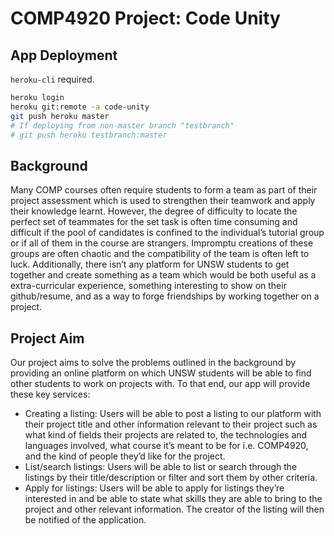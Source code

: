 # COMP4920 Project: Code Unity

## App Deployment
`heroku-cli` required.

```bash
heroku login
heroku git:remote -a code-unity
git push heroku master
# If deploying from non-master branch "testbranch"
# git push heroku testbranch:master
```

## Background
Many COMP courses often require students to form a team as part of their project assessment which is used to strengthen their teamwork and apply their knowledge learnt. However, the degree of difficulty to locate the perfect set of teammates for the set task is often time consuming and difficult if the pool of candidates is confined to the individual’s tutorial group or if all of them in the course are strangers. Impromptu creations of these groups are often chaotic and the compatibility of the team is often left to luck. Additionally, there isn’t any platform for UNSW students to get together and create something as a team which would be both useful as a extra-curricular experience, something interesting to show on their github/resume, and as a way to forge friendships by working together on a project.

## Project Aim
Our project aims to solve the problems outlined in the background by providing an online platform on which UNSW students will be able to find other students to work on projects with. To that end, our app will provide these key services:
- Creating a listing: Users will be able to post a listing to our platform with their project title and other information relevant to their project such as what kind of fields their projects are related to, the technologies and languages involved, what course it’s meant to be for i.e. COMP4920, and the kind of people they’d like for the project.
- List/search listings: Users will be able to list or search through the listings by their title/description or filter and sort them by other criteria.
- Apply for listings: Users will be able to apply for listings they’re interested in and be able to state what skills they are able to bring to the project and other relevant information. The creator of the listing will then be notified of the application.
